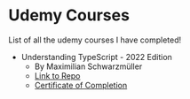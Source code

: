 # Udemy Courses

List of all the udemy courses I have completed!

- Understanding TypeScript - 2022 Edition
    - By Maximilian Schwarzmüller
    - [Link to Repo](https://github.com/rikusstrydom/udemy-courses/tree/master/understanding-typescript)
    - [Certificate of Completion](https://github.com/rikusstrydom/udemy-courses/blob/master/understanding-typescript/Certificate.pdf)
